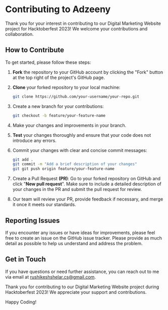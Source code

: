# Contributing to Adzeeny
Thank you for your interest in contributing to our Digital Marketing Website project for Hacktoberfest 2023! We welcome your contributions and collaboration.
## How to Contribute

To get started, please follow these steps:
1. **Fork** the repository to your GitHub account by clicking the "Fork" button at the top right of the project's GitHub page.

2. **Clone** your forked repository to your local machine:

   ```bash
   git clone https://github.com/your-username/your-repo.git
   ```
3. Create a new branch for your contributions:
    ```bash
    git checkout -b feature/your-feature-name
    ```
4. Make your changes and improvements in your branch.

5. **Test** your changes thoroughly and ensure that your code does not introduce any errors.

6. Commit your changes with clear and concise commit messages:
    ```bash
    git add .
    git commit -m "Add a brief description of your changes"
    git git push origin feature/your-feature-name
    ```
7. Create a Pull Request **(PR)**: Go to your forked repository on GitHub and click "**New pull request**". Make sure to include a detailed description of your changes in the PR and submit the pull request for review.

8. Our team will review your PR, provide feedback if necessary, and merge it once it meets our standards.
## Reporting Issues

If you encounter any issues or have ideas for improvements, please feel free to create an issue on the GitHub issue tracker. Please provide as much detail as possible to help us understand and address the problem.
## Get in Touch

If you have questions or need further assistance, you can reach out to me via email at rushikeshshelar.cs@gmail.com.

Thank you for contributing to our Digital Marketing Website project during Hacktoberfest 2023! We appreciate your support and contributions.

Happy Coding!
